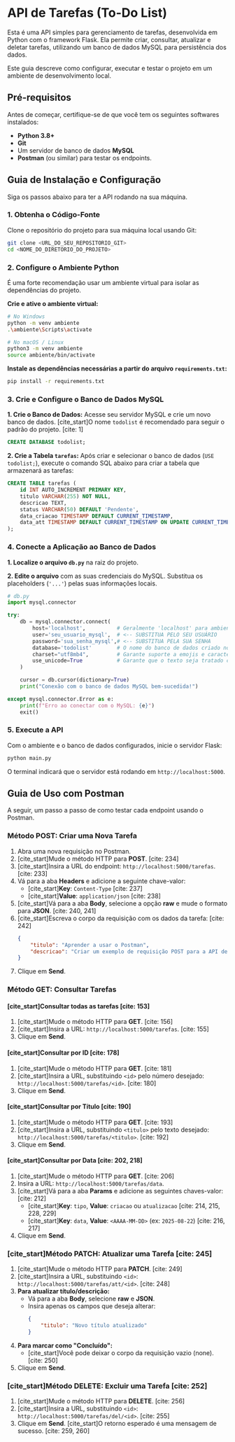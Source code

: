 # API de Tarefas (To-Do List)

Esta é uma API simples para gerenciamento de tarefas, desenvolvida em Python com o framework Flask. Ela permite criar, consultar, atualizar e deletar tarefas, utilizando um banco de dados MySQL para persistência dos dados.

Este guia descreve como configurar, executar e testar o projeto em um ambiente de desenvolvimento local.

## Pré-requisitos

Antes de começar, certifique-se de que você tem os seguintes softwares instalados:

  * **Python 3.8+**
  * **Git**
  * Um servidor de banco de dados **MySQL**
  * **Postman** (ou similar) para testar os endpoints.

## Guia de Instalação e Configuração

Siga os passos abaixo para ter a API rodando na sua máquina.

### 1\. Obtenha o Código-Fonte

Clone o repositório do projeto para sua máquina local usando Git:

```bash
git clone <URL_DO_SEU_REPOSITORIO_GIT>
cd <NOME_DO_DIRETORIO_DO_PROJETO>
```

### 2\. Configure o Ambiente Python

É uma forte recomendação usar um ambiente virtual para isolar as dependências do projeto.

**Crie e ative o ambiente virtual:**

```bash
# No Windows
python -m venv ambiente
.\ambiente\Scripts\activate

# No macOS / Linux
python3 -m venv ambiente
source ambiente/bin/activate
```

**Instale as dependências necessárias a partir do arquivo `requirements.txt`:**

```bash
pip install -r requirements.txt
```

### 3\. Crie e Configure o Banco de Dados MySQL

**1. Crie o Banco de Dados:** Acesse seu servidor MySQL e crie um novo banco de dados. [cite\_start]O nome `todolist` é recomendado para seguir o padrão do projeto. [cite: 1]

```sql
CREATE DATABASE todolist;
```

**2. Crie a Tabela `tarefas`:** Após criar e selecionar o banco de dados (`USE todolist;`), execute o comando SQL abaixo para criar a tabela que armazenará as tarefas:

```sql
CREATE TABLE tarefas (
    id INT AUTO_INCREMENT PRIMARY KEY,
    titulo VARCHAR(255) NOT NULL,
    descricao TEXT,
    status VARCHAR(50) DEFAULT 'Pendente',
    data_criacao TIMESTAMP DEFAULT CURRENT_TIMESTAMP,
    data_att TIMESTAMP DEFAULT CURRENT_TIMESTAMP ON UPDATE CURRENT_TIMESTAMP
);
```

### 4\. Conecte a Aplicação ao Banco de Dados

**1. Localize o arquivo `db.py`** na raiz do projeto.

**2. Edite o arquivo** com as suas credenciais do MySQL. Substitua os placeholders (`'...'`) pelas suas informações locais.

```python
# db.py
import mysql.connector

try:
    db = mysql.connector.connect(
        host='localhost',          # Geralmente 'localhost' para ambiente local
        user='seu_usuario_mysql',  # <-- SUBSTITUA PELO SEU USUÁRIO
        password='sua_senha_mysql',# <-- SUBSTITUA PELA SUA SENHA
        database='todolist'        # O nome do banco de dados criado no passo 3
        charset="utf8mb4",         # Garante suporte a emojis e caracteres especiais
        use_unicode=True           # Garante que o texto seja tratado corretamente
    )

    cursor = db.cursor(dictionary=True)
    print("Conexão com o banco de dados MySQL bem-sucedida!")

except mysql.connector.Error as e:
    print(f"Erro ao conectar com o MySQL: {e}")
    exit()
```

### 5\. Execute a API

Com o ambiente e o banco de dados configurados, inicie o servidor Flask:

```bash
python main.py
```

O terminal indicará que o servidor está rodando em `http://localhost:5000`.

## Guia de Uso com Postman

A seguir, um passo a passo de como testar cada endpoint usando o Postman.

### Método POST: Criar uma Nova Tarefa

1.  Abra uma nova requisição no Postman.
2.  [cite\_start]Mude o método HTTP para **POST**. [cite: 234]
3.  [cite\_start]Insira a URL do endpoint: `http://localhost:5000/tarefas`. [cite: 233]
4.  Vá para a aba **Headers** e adicione a seguinte chave-valor:
      * [cite\_start]**Key**: `Content-Type` [cite: 237]
      * [cite\_start]**Value**: `application/json` [cite: 238]
5.  [cite\_start]Vá para a aba **Body**, selecione a opção **raw** e mude o formato para **JSON**. [cite: 240, 241]
6.  [cite\_start]Escreva o corpo da requisição com os dados da tarefa: [cite: 242]
    ```json
    {
        "titulo": "Aprender a usar o Postman",
        "descricao": "Criar um exemplo de requisição POST para a API de tarefas."
    }
    ```
7.  Clique em **Send**.

### Método GET: Consultar Tarefas

#### [cite\_start]Consultar todas as tarefas [cite: 153]

1.  [cite\_start]Mude o método HTTP para **GET**. [cite: 156]
2.  [cite\_start]Insira a URL: `http://localhost:5000/tarefas`. [cite: 155]
3.  Clique em **Send**.

#### [cite\_start]Consultar por ID [cite: 178]

1.  [cite\_start]Mude o método HTTP para **GET**. [cite: 181]
2.  [cite\_start]Insira a URL, substituindo `<id>` pelo número desejado: `http://localhost:5000/tarefas/<id>`. [cite: 180]
3.  Clique em **Send**.

#### [cite\_start]Consultar por Título [cite: 190]

1.  [cite\_start]Mude o método HTTP para **GET**. [cite: 193]
2.  [cite\_start]Insira a URL, substituindo `<titulo>` pelo texto desejado: `http://localhost:5000/tarefas/<titulo>`. [cite: 192]
3.  Clique em **Send**.

#### [cite\_start]Consultar por Data [cite: 202, 218]

1.  [cite\_start]Mude o método HTTP para **GET**. [cite: 206]
2.  Insira a URL: `http://localhost:5000/tarefas/data`.
3.  [cite\_start]Vá para a aba **Params** e adicione as seguintes chaves-valor: [cite: 212]
      * [cite\_start]**Key**: `tipo`, **Value**: `criacao` ou `atualizacao` [cite: 214, 215, 228, 229]
      * [cite\_start]**Key**: `data`, **Value**: `<AAAA-MM-DD>` (ex: `2025-08-22`) [cite: 216, 217]
4.  Clique em **Send**.

### [cite\_start]Método PATCH: Atualizar uma Tarefa [cite: 245]

1.  [cite\_start]Mude o método HTTP para **PATCH**. [cite: 249]
2.  [cite\_start]Insira a URL, substituindo `<id>`: `http://localhost:5000/tarefas/att/<id>`. [cite: 248]
3.  **Para atualizar título/descrição:**
      * Vá para a aba **Body**, selecione **raw** e **JSON**.
      * Insira apenas os campos que deseja alterar:
        ```json
        {
            "titulo": "Novo título atualizado"
        }
        ```
4.  **Para marcar como "Concluído":**
      * [cite\_start]Você pode deixar o corpo da requisição vazio (none). [cite: 250]
5.  Clique em **Send**.

### [cite\_start]Método DELETE: Excluir uma Tarefa [cite: 252]

1.  [cite\_start]Mude o método HTTP para **DELETE**. [cite: 256]
2.  [cite\_start]Insira a URL, substituindo `<id>`: `http://localhost:5000/tarefas/del/<id>`. [cite: 255]
3.  Clique em **Send**. [cite\_start]O retorno esperado é uma mensagem de sucesso. [cite: 259, 260]